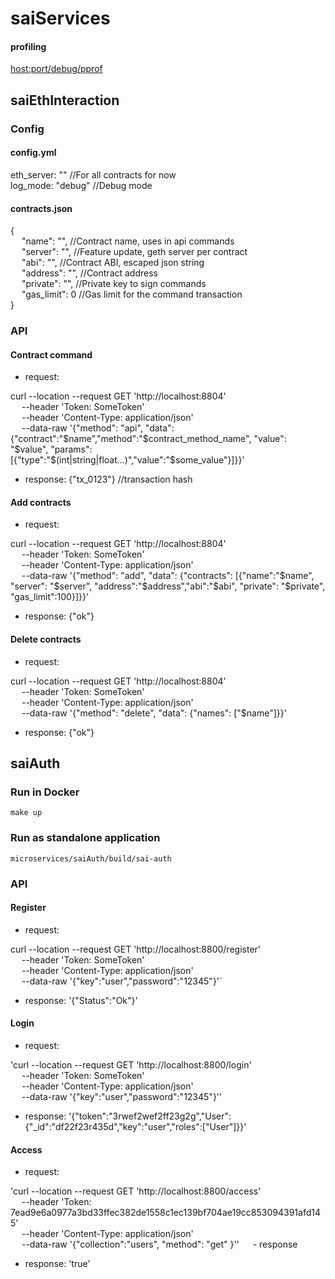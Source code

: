 # saiServices
#### profiling
 <host:port/debug/pprof>

## saiEthInteraction

### Config
#### config.yml

eth_server: "" //For all contracts for now  
log_mode: "debug" //Debug mode

#### contracts.json

{  
&emsp;    "name": "", //Contract name, uses in api commands  
&emsp;    "server": "", //Feature update, geth server per contract  
&emsp;    "abi": "", //Contract ABI, escaped json string  
&emsp;    "address": "", //Contract address  
&emsp;    "private": "", //Private key to sign commands  
&emsp;    "gas_limit": 0 //Gas limit for the command transaction  
}

### API
#### Contract command
- request:

curl --location --request GET 'http://localhost:8804' \
&emsp;    --header 'Token: SomeToken' \
&emsp;    --header 'Content-Type: application/json' \
&emsp;    --data-raw '{"method": "api", "data": {"contract":"$name","method":"$contract_method_name", "value": "$value", "params":[{"type":"$(int|string|float...)","value":"$some_value"}]}}'

- response: {"tx_0123"} //transaction hash

#### Add contracts
- request:

curl --location --request GET 'http://localhost:8804' \
&emsp;    --header 'Token: SomeToken' \
&emsp;    --header 'Content-Type: application/json' \
&emsp;    --data-raw '{"method": "add", "data": {"contracts": [{"name":"$name", "server": "$server", "address":"$address","abi":"$abi", "private": "$private", "gas_limit":100}]}}'

- response: {"ok"}

#### Delete contracts
- request:

curl --location --request GET 'http://localhost:8804' \
&emsp;    --header 'Token: SomeToken' \
&emsp;    --header 'Content-Type: application/json' \
&emsp;    --data-raw '{"method": "delete", "data": {"names": ["$name"]}}'

- response: {"ok"}

## saiAuth
### Run in Docker
`make up`

### Run as standalone application
`microservices/saiAuth/build/sai-auth` 

### API
#### Register
- request:

 curl --location --request GET 'http://localhost:8800/register' \
 &emsp;    --header 'Token: SomeToken' \
 &emsp;    --header 'Content-Type: application/json' \
 &emsp;    --data-raw '{"key":"user","password":"12345"}'`

- response: '{\"Status\":\"Ok\"}'

#### Login
- request:

'curl --location --request GET 'http://localhost:8800/login' \
&emsp;    --header 'Token: SomeToken' \
&emsp;    --header 'Content-Type: application/json' \
&emsp;    --data-raw '{"key":"user","password":"12345"}''

- response:  '{"token":"3rwef2wef2ff23g2g","User":{"_id":"df22f23r435d","key":"user","roles":["User"]}}'

#### Access 
- request:

'curl --location --request GET 'http://localhost:8800/access' \
&emsp;    --header 'Token: 7ead9e6a0977a3bd33ffec382de1558c1ec139bf704ae19cc853094391afd145' \
&emsp;    --header 'Content-Type: application/json' \
&emsp;    --data-raw '{"collection":"users", "method": "get" }''
&emsp;    - response 

- response: 'true'
